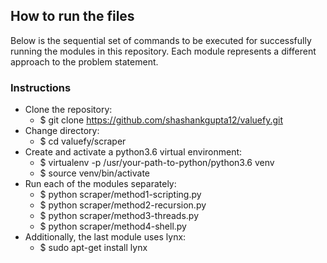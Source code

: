 How to run the files
--------------------
Below is the sequential set of commands to be executed for successfully running the modules in this repository. Each module represents a different approach to the problem statement.

### Instructions
* Clone the repository:
  * $ git clone https://github.com/shashankgupta12/valuefy.git
* Change directory:
  * $ cd valuefy/scraper
* Create and activate a python3.6 virtual environment:
  * $ virtualenv -p /usr/your-path-to-python/python3.6 venv
  * $ source venv/bin/activate
* Run each of the modules separately:
  * $ python scraper/method1-scripting.py
  * $ python scraper/method2-recursion.py
  * $ python scraper/method3-threads.py
  * $ python scraper/method4-shell.py
* Additionally, the last module uses lynx:
  * $ sudo apt-get install lynx